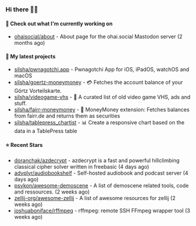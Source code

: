 ### Hi there 🦊👋

#### 👷 Check out what I'm currently working on

- [ohaisocial/about](https://github.com/ohaisocial/about) - About page for the ohai.social Mastodon server (2 months ago)

#### 🌱 My latest projects

- [silsha/pwnagotchi.app](https://github.com/silsha/pwnagotchi.app) - Pwnagotchi App for iOS, iPadOS, watchOS and macOS
- [silsha/goertz-moneymoney](https://github.com/silsha/goertz-moneymoney) - 💳 Fetches the account balance of your Görtz Vorteilskarte.
- [silsha/videogame-vhs](https://github.com/silsha/videogame-vhs) - 👾 A curated list of old video game VHS, ads and stuff.
- [silsha/fairr-moneymoney](https://github.com/silsha/fairr-moneymoney) - 💸 MoneyMoney extension: Fetches balances from fairr.de and returns them as securities
- [silsha/tablepress_chartist](https://github.com/silsha/tablepress_chartist) - 📊 Create a responsive chart based on the data in a TablePress table

#### ⭐ Recent Stars

- [doranchak/azdecrypt](https://github.com/doranchak/azdecrypt) - azdecrypt is a fast and powerful hillclimbing classical cipher solver written in freebasic (4 days ago)
- [advplyr/audiobookshelf](https://github.com/advplyr/audiobookshelf) - Self-hosted audiobook and podcast server (4 days ago)
- [psykon/awesome-demoscene](https://github.com/psykon/awesome-demoscene) - A list of demoscene related tools, code and ressources. (2 weeks ago)
- [zellij-org/awesome-zellij](https://github.com/zellij-org/awesome-zellij) -  A list of awesome resources for zellij (2 weeks ago)
- [joshuaboniface/rffmpeg](https://github.com/joshuaboniface/rffmpeg) - rffmpeg: remote SSH FFmpeg wrapper tool (3 weeks ago)
